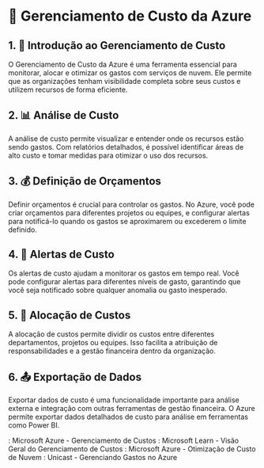 # 🌟 Gerenciamento de Custo da Azure

## 1. 📘 Introdução ao Gerenciamento de Custo
O Gerenciamento de Custo da Azure é uma ferramenta essencial para monitorar, alocar e otimizar os gastos com serviços de nuvem. Ele permite que as organizações tenham visibilidade completa sobre seus custos e utilizem recursos de forma eficiente.

## 2. 📊 Análise de Custo
A análise de custo permite visualizar e entender onde os recursos estão sendo gastos. Com relatórios detalhados, é possível identificar áreas de alto custo e tomar medidas para otimizar o uso dos recursos.

## 3. 💰 Definição de Orçamentos
Definir orçamentos é crucial para controlar os gastos. No Azure, você pode criar orçamentos para diferentes projetos ou equipes, e configurar alertas para notificá-lo quando os gastos se aproximarem ou excederem o limite definido.

## 4. 🚨 Alertas de Custo
Os alertas de custo ajudam a monitorar os gastos em tempo real. Você pode configurar alertas para diferentes níveis de gasto, garantindo que você seja notificado sobre qualquer anomalia ou gasto inesperado.

## 5. 🧩 Alocação de Custos
A alocação de custos permite dividir os custos entre diferentes departamentos, projetos ou equipes. Isso facilita a atribuição de responsabilidades e a gestão financeira dentro da organização.

## 6. 📤 Exportação de Dados
Exportar dados de custo é uma funcionalidade importante para análise externa e integração com outras ferramentas de gestão financeira. O Azure permite exportar dados detalhados de custo para análise em ferramentas como Power BI.

: Microsoft Azure - Gerenciamento de Custos
: Microsoft Learn - Visão Geral do Gerenciamento de Custos
: Microsoft Azure - Otimização de Custo de Nuvem
: Unicast - Gerenciando Gastos no Azure
